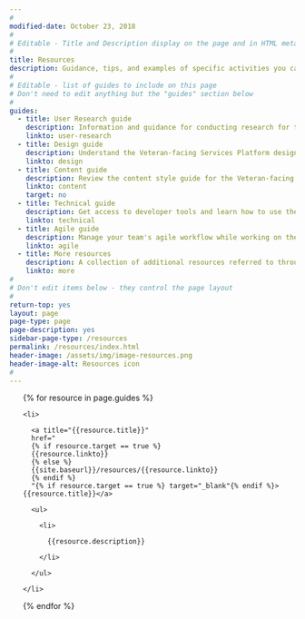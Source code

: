 ```yaml
---
#
modified-date: October 23, 2018
#
# Editable - Title and Description display on the page and in HTML meta tags
#
title: Resources
description: Guidance, tips, and examples of specific activities you can use throughout the <i>Digital Delivery</i> lifecycle.
#
# Editable - list of guides to include on this page
# Don't need to edit anything but the "guides" section below
#
guides:
  - title: User Research guide
    description: Information and guidance for conducting research for the Veteran-facing Services Platform.
    linkto: user-research
  - title: Design guide
    description: Understand the Veteran-facing Services Platform design patterns and design guidelines, and download the design tools.
    linkto: design
  - title: Content guide
    description: Review the content style guide for the Veteran-facing Services Platform.
    linkto: content
    target: no
  - title: Technical guide
    description: Get access to developer tools and learn how to use them.
    linkto: technical
  - title: Agile guide
    description: Manage your team's agile workflow while working on the Veteran-facing Services Platform.
    linkto: agile
  - title: More resources
    description: A collection of additional resources referred to throughout the <i>Digital Delivery Guide</i>.
    linkto: more
#
# Don't edit items below - they control the page layout
#
return-top: yes
layout: page
page-type: page
page-description: yes
sidebar-page-type: /resources
permalink: /resources/index.html
header-image: /assets/img/image-resources.png
header-image-alt: Resources icon
#
---
```


<div class="list-files resources-index">

  <ul>

{% for resource in page.guides %}

    <li>

      <a title="{{resource.title}}"
      href="
      {% if resource.target == true %}
      {{resource.linkto}}
      {% else %}
      {{site.baseurl}}/resources/{{resource.linkto}}
      {% endif %}
      "{% if resource.target == true %} target="_blank"{% endif %}>{{resource.title}}</a>

      <ul>

        <li>

          {{resource.description}}

        </li>

      </ul>

    </li>

{% endfor %}

  </ul>

</div>
